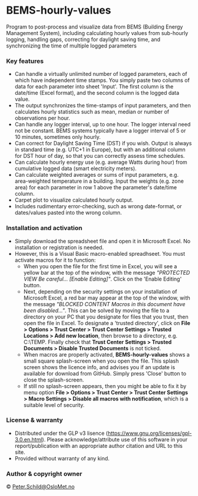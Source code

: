 # BEMS-hourly-values
Program to post-process and visualize data from BEMS (Building Energy Management System), including calculating hourly values from sub-hourly logging, handling gaps, correcting for daylight saving time, and synchronizing the time of multiple logged parameters

### Key features
- Can handle a virtually unlimited number of logged parameters, each of which have independent time stamps. You simply paste two columns of data for each parameter into sheet 'Input'. The first column is the date/time (Excel format), and the second column is the logged data value.
- The output synchronizes the time-stamps of input parameters, and then calculates hourly statistics such as mean, median or number of observations per hour.
- Can handle any logger interval, up to one hour. The logger interval need not be constant. BEMS systems typically have a logger interval of 5 or 10 minutes, sometimes only hourly.
- Can correct for Daylight Saving Time (DST) if you wish. Output is always in standard time (e.g. UTC+1 in Europe), but with an additional column for DST hour of day, so that you can correctly assess time schedules.
- Can calculate hourly energy use (e.g. average Watts during hour) from cumulative logged data (smart electricity meters).
- Can calculate weighted averages or sums of input parameters, e.g. area-weighted temperature in a building. Input the weights (e.g. zone area) for each parameter in row 1 above the parameter's date/time column.
- Carpet plot to visualize calculated hourly output.
- Includes rudimentary error-checking, such as wrong date-format, or dates/values pasted into the wrong column.

### Installation and activation
- Simply download the spreadsheet file and open it in Microsoft Excel. No installation or registration is needed.
- However, this is a Visual Basic macro-enabled spreadhseet. You must activate macros for it to function: 
  - When you open the file for the first time in Excel, you will see a yellow bar at the top of the window, with the message *"PROTECTED VIEW Be careful... [Enable Editing]"*. Click on the 'Enable Editing' button. 
  - Next, depending on the security settings on your installation of Microsoft Excel, a red bar may appear at the top of the window, with the message *"BLOCKED CONTENT Macros in this document have been disabled..."*. This can be solved by moving the file to a directory on your PC that you designate for files that you trust, then open the file in Excel. To designate a 'trusted directory', click on **File > Options > Trust Center > Trust Center Settings > Trusted Locations > Add new location**, then browse to a directory, e.g. C:\TEMP\. Finally check that **Trust Center Settings > Trusted Documents > Disable Trusted Documents**  is not ticked.
  - When macros are properly activated, **BEMS-hourly-values** shows a small square splash-screen when you open the file. This splash screen shows the licence info, and advises you if an update is available for download from GitHub. Simply press 'Close' button to close the splash-screen. 
  - If still no splash-screen appears, then you might be able to fix it by menu option **File > Options > Trust Center > Trust Center Settings > Macro Settings > Disable all macros with notification**, which is a suitable level of security.
  
### License & warranty
- Distributed under the GLP v3 lisence (https://www.gnu.org/licenses/gpl-3.0.en.html). Please acknowledge/attribute use of this software in your report/publication with an appropriate author citation and URL to this site.
- Provided without warranty of any kind.

### Author & copyright owner
© Peter.Schild@OsloMet.no
